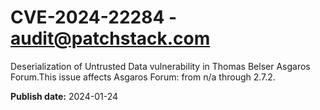 # CVE-2024-22284 - audit@patchstack.com

Deserialization of Untrusted Data vulnerability in Thomas Belser Asgaros Forum.This issue affects Asgaros Forum: from n/a through 2.7.2.



**Publish date:** 2024-01-24
